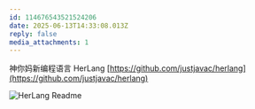 ```yaml
---
id: 114676543521524206
date: 2025-06-13T14:33:08.013Z
reply: false
media_attachments: 1
---
```


神你妈新编程语言 HerLang [https://github.com/justjavac/herlang](https://github.com/justjavac/herlang)

![HerLang Readme](https://files.e5n.cc/media_attachments/files/114/676/541/657/007/036/original/4960c38dc357e3bd.png)
